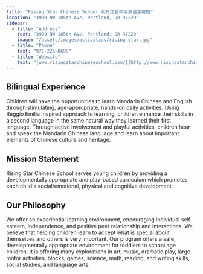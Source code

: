 ```yaml
---
title: "Rising Star Chinese School 明日之星中英双语学前班"
location: "3909 NW 185th Ave, Portland, OR 97229"
sidebar:
  - title: "Address"
    text: "3909 NW 185th Ave, Portland, OR 97229"
    image: "/assets/images/activities/rising-star.jpg"
  - title: "Phone"
    text: "971-225-0698"
  - title: "Website"
    text: "[www.risingstarchineseschool.com/](http://www.risingstarchineseschool.com/)"
---
```


## Bilingual Experience

Children will have the opportunities to learn Mandarin Chinese and English through stimulating, age-appropriate, hands-on daily activities. Using Reggio Emilia Inspired approach to learning, children enhance their skills in a second language in the same natural way they learned their first language. Through active involvement and playful activities, children hear and speak the Mandarin Chinese language and learn about important elements of Chinese culture and heritage.

## Mission Statement

Rising Star Chinese School serves young children by providing a developmentally appropriate and play-based curriculum which promotes each child's social/emotional, physical and cognitive development.

## Our Philosophy

We offer an experiential learning environment, encouraging individual self-esteem, independence, and positive peer relationship and interactions.  We believe that helping children learn to accept what is special about themselves and others is very important.  Our program offers a safe, developmentally appropriate environment for toddlers to school age children.  It is offering many explorations in art, music, dramatic play, large motor activities, blocks, games, science, math, reading, and writing skills, social studies, and language arts.
